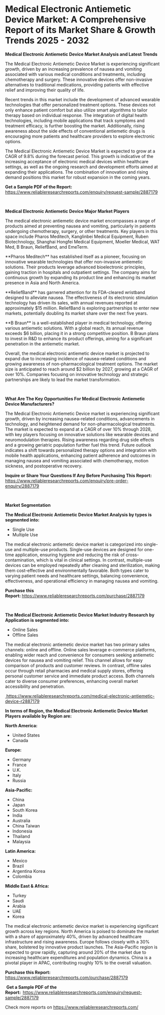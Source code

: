 <p><h1>Medical Electronic Antiemetic Device Market: A Comprehensive Report of its Market Share & Growth Trends 2025 - 2032</h1></p><p><strong>Medical Electronic Antiemetic Device Market Analysis and Latest Trends</strong></p>
<p><p>The Medical Electronic Antiemetic Device Market is experiencing significant growth, driven by an increasing prevalence of nausea and vomiting associated with various medical conditions and treatments, including chemotherapy and surgery. These innovative devices offer non-invasive alternatives to traditional medications, providing patients with effective relief and improving their quality of life.</p><p>Recent trends in this market include the development of advanced wearable technologies that offer personalized treatment options. These devices not only enhance patient comfort but also utilize smart algorithms to tailor therapy based on individual response. The integration of digital health technologies, including mobile applications that track symptoms and treatment efficacy, is further boosting the market. Additionally, rising awareness about the side effects of conventional antiemetic drugs is encouraging more patients and healthcare providers to explore electronic options.</p><p>The Medical Electronic Antiemetic Device Market is expected to grow at a CAGR of 9.8% during the forecast period. This growth is indicative of the increasing acceptance of electronic medical devices within healthcare settings, as well as the ongoing research and development efforts aimed at expanding their applications. The combination of innovation and rising demand positions this market for robust expansion in the coming years.</p></p>
<p><strong>Get a Sample PDF of the Report:&nbsp;</strong> <a href="https://www.reliableresearchreports.com/enquiry/request-sample/2887179?utm_campaign=2253&utm_medium=2&utm_source=Github&utm_content=ia&utm_term=14032025&utm_id=medical-electronic-antiemetic-device">https://www.reliableresearchreports.com/enquiry/request-sample/2887179</a></p>
<p>&nbsp;</p>
<p><strong>Medical Electronic Antiemetic Device Major Market Players</strong></p>
<p><p>The medical electronic antiemetic device market encompasses a range of products aimed at preventing nausea and vomiting, particularly in patients undergoing chemotherapy, surgery, or other treatments. Key players in this space include Pharos Meditech, Kanglinbei Medical Equipment, Ruben Biotechnology, Shanghai Hongfei Medical Equipment, Moeller Medical, WAT Med, B Braun, ReliefBand, and EmeTerm.</p><p>**Pharos Meditech** has established itself as a pioneer, focusing on innovative wearable technologies that offer non-invasive antiemetic solutions. Their products leverage advanced bioelectronic principles, gaining traction in hospitals and outpatient settings. The company aims for continuous growth by expanding its product line and enhancing its market presence in Asia and North America.</p><p>**ReliefBand** has garnered attention for its FDA-cleared wristband designed to alleviate nausea. The effectiveness of its electronic stimulation technology has driven its sales, with annual revenues reported at approximately $15 million. ReliefBand is exploring partnerships to enter new markets, potentially doubling its market share over the next five years.</p><p>**B Braun** is a well-established player in medical technology, offering various antiemetic solutions. With a global reach, its annual revenue exceeds $6 billion, placing it in a strong competitive position. B Braun plans to invest in R&D to enhance its product offerings, aiming for a significant penetration in the antiemetic market.</p><p>Overall, the medical electronic antiemetic device market is projected to expand due to increasing incidence of nausea-related conditions and growing awareness of non-pharmacological treatment options. The market size is anticipated to reach around $2 billion by 2027, growing at a CAGR of over 10%. Companies focusing on innovative technology and strategic partnerships are likely to lead the market transformation.</p></p>
<p>&nbsp;</p>
<p><strong>What Are The Key Opportunities For Medical Electronic Antiemetic Device Manufacturers?</strong></p>
<p><p>The Medical Electronic Antiemetic Device market is experiencing significant growth, driven by increasing nausea-related conditions, advancements in technology, and heightened demand for non-pharmacological treatments. The market is expected to expand at a CAGR of over 10% through 2028, with key players focusing on innovative solutions like wearable devices and neuromodulation therapies. Rising awareness regarding drug side effects and a growing geriatric population further fuel this trend. Future outlook indicates a shift towards personalized therapy options and integration with mobile health applications, enhancing patient adherence and outcomes in managing nausea and vomiting associated with chemotherapy, motion sickness, and postoperative recovery.</p></p>
<p><strong>Inquire or Share Your Questions If Any Before Purchasing This Report:</strong> <a href="https://www.reliableresearchreports.com/enquiry/pre-order-enquiry/2887179?utm_campaign=2253&utm_medium=2&utm_source=Github&utm_content=ia&utm_term=14032025&utm_id=medical-electronic-antiemetic-device">https://www.reliableresearchreports.com/enquiry/pre-order-enquiry/2887179</a></p>
<p>&nbsp;</p>
<p><strong>Market Segmentation</strong></p>
<p><strong>The Medical Electronic Antiemetic Device Market Analysis by types is segmented into:</strong></p>
<p><ul><li>Single Use</li><li>Multiple Use</li></ul></p>
<p><p>The medical electronic antiemetic device market is categorized into single-use and multiple-use products. Single-use devices are designed for one-time application, ensuring hygiene and reducing the risk of cross-contamination, which is vital in clinical settings. In contrast, multiple-use devices can be employed repeatedly after cleaning and sterilization, making them cost-effective and environmentally favorable. Both types cater to varying patient needs and healthcare settings, balancing convenience, effectiveness, and operational efficiency in managing nausea and vomiting.</p></p>
<p><strong>Purchase this Report:&nbsp;</strong><a href="https://www.reliableresearchreports.com/purchase/2887179?utm_campaign=2253&utm_medium=2&utm_source=Github&utm_content=ia&utm_term=14032025&utm_id=medical-electronic-antiemetic-device">https://www.reliableresearchreports.com/purchase/2887179</a></p>
<p>&nbsp;</p>
<p><strong>The Medical Electronic Antiemetic Device Market Industry Research by Application is segmented into:</strong></p>
<p><ul><li>Online Sales</li><li>Offline Sales</li></ul></p>
<p><p>The medical electronic antiemetic device market has two primary sales channels: online and offline. Online sales leverage e-commerce platforms, enabling wider reach and convenience for consumers seeking antiemetic devices for nausea and vomiting relief. This channel allows for easy comparison of products and customer reviews. In contrast, offline sales occur through retail pharmacies and medical supply stores, offering personal customer service and immediate product access. Both channels cater to diverse consumer preferences, enhancing overall market accessibility and penetration.</p></p>
<p><a href="https://www.reliableresearchreports.com/medical-electronic-antiemetic-device-r2887179?utm_campaign=2253&utm_medium=2&utm_source=Github&utm_content=ia&utm_term=14032025&utm_id=medical-electronic-antiemetic-device">&nbsp;https://www.reliableresearchreports.com/medical-electronic-antiemetic-device-r2887179</a></p>
<p><strong>In terms of Region, the Medical Electronic Antiemetic Device Market Players available by Region are:</strong></p>
<p>
    <p> <strong> North America: </strong>
        <ul>
            <li>United States</li>
            <li>Canada</li>
        </ul>
        </p> 
    <p> <strong> Europe: </strong>
        <ul>
            <li>Germany</li>
            <li>France</li>
            <li>U.K.</li>
            <li>Italy</li>
            <li>Russia</li>
        </ul>
        </p> 
    <p> <strong> Asia-Pacific: </strong>
        <ul>
            <li>China</li>
            <li>Japan</li>
            <li>South Korea</li>
            <li>India</li>
            <li>Australia</li>
            <li>China Taiwan</li>
            <li>Indonesia</li>
            <li>Thailand</li>
            <li>Malaysia</li>
        </ul>
        </p> 
    <p> <strong> Latin America: </strong>
        <ul>
            <li>Mexico</li>
            <li>Brazil</li>
            <li>Argentina Korea</li>
            <li>Colombia</li>
        </ul>
        </p> 
    <p> <strong> Middle East & Africa: </strong>
        <ul>
            <li>Turkey</li>
            <li>Saudi</li>
            <li>Arabia</li>
            <li>UAE</li>
            <li>Korea</li>
        </ul>
    </p>
    </p>
<p><p>The medical electronic antiemetic device market is experiencing significant growth across key regions. North America is poised to dominate the market with a share of approximately 40%, driven by advanced healthcare infrastructure and rising awareness. Europe follows closely with a 30% share, bolstered by innovative product launches. The Asia-Pacific region is expected to grow rapidly, capturing around 20% of the market due to increasing healthcare expenditures and population dynamics. China is a pivotal player in APAC, contributing roughly 10% to the overall valuation.</p></p>
<p><strong>Purchase this Report: </strong><a href="https://www.reliableresearchreports.com/purchase/2887179?utm_campaign=2253&utm_medium=2&utm_source=Github&utm_content=ia&utm_term=14032025&utm_id=medical-electronic-antiemetic-device">https://www.reliableresearchreports.com/purchase/2887179</a></p>
<p>&nbsp;<strong>Get a Sample PDF of the Report:&nbsp;&nbsp;</strong><a href="https://www.reliableresearchreports.com/enquiry/request-sample/2887179?utm_campaign=2253&utm_medium=2&utm_source=Github&utm_content=ia&utm_term=14032025&utm_id=medical-electronic-antiemetic-device">https://www.reliableresearchreports.com/enquiry/request-sample/2887179</a></p>
<p><strong></strong></p>
<p>Check more reports on <a href="https://www.reliableresearchreports.com/?utm_campaign=2253&utm_medium=2&utm_source=Github&utm_content=ia&utm_term=14032025&utm_id=medical-electronic-antiemetic-device">https://www.reliableresearchreports.com/</a></p>